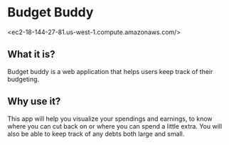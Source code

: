 # Budget Buddy

<ec2-18-144-27-81.us-west-1.compute.amazonaws.com/>
## What it is?
Budget buddy is a web application that helps users keep track of their budgeting.
## Why use it?
This app will help you visualize your spendings and earnings, to know where you can cut back on or where you can spend a little extra. You will also be able to keep track of any debts both large and small.

